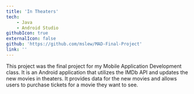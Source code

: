 ```yaml
---
title: 'In Theaters' 
tech: 
    - Java
    - Android Studio
githubIcon: true
externalIcon: false
github: 'https://github.com/mslew/MAD-Final-Project'
link: ''
---
```

This project was the final project for my Mobile Application Development class. It is an Android application that utilizes the IMDb API and updates the new movies in theaters. It provides data for the new movies and allows users to purchase tickets for a movie they want to see. 